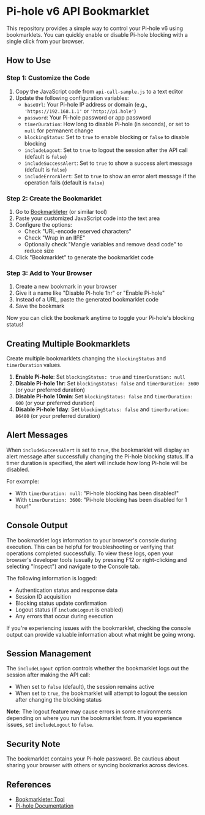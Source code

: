 # Pi-hole v6 API Bookmarklet

This repository provides a simple way to control your Pi-hole v6 using bookmarklets. You can quickly enable or disable Pi-hole blocking with a single click from your browser.

## How to Use

### Step 1: Customize the Code

1. Copy the JavaScript code from `api-call-sample.js` to a text editor
2. Update the following configuration variables:
   - `baseUrl`: Your Pi-hole IP address or domain (e.g., `'https://192.168.1.1'` or `'http://pi.hole'`)
   - `password`: Your Pi-hole password or app password
   - `timerDuration`: How long to disable Pi-hole (in seconds), or set to `null` for permanent change
   - `blockingStatus`: Set to `true` to enable blocking or `false` to disable blocking
   - `includeLogout`: Set to `true` to logout the session after the API call (default is `false`)
   - `includeSuccessAlert`: Set to `true` to show a success alert message (default is `false`)
   - `includeErrorAlert`: Set to `true` to show an error alert message if the operation fails (default is `false`)

### Step 2: Create the Bookmarklet

1. Go to [Bookmarkleter](https://chriszarate.github.io/bookmarkleter/) (or similar tool)
2. Paste your customized JavaScript code into the text area
3. Configure the options:
   - Check "URL-encode reserved characters"
   - Check "Wrap in an IIFE"
   - Optionally check "Mangle variables and remove dead code" to reduce size
4. Click "Bookmarklet" to generate the bookmarklet code

### Step 3: Add to Your Browser

1. Create a new bookmark in your browser
2. Give it a name like "Disable Pi-hole 1hr" or "Enable Pi-hole"
3. Instead of a URL, paste the generated bookmarklet code
4. Save the bookmark

Now you can click the bookmark anytime to toggle your Pi-hole's blocking status!

## Creating Multiple Bookmarklets

Create multiple bookmarklets changing the `blockingStatus` and `timerDuration` values.

1. **Enable Pi-hole**: Set `blockingStatus: true` and `timerDuration: null`
2. **Disable Pi-hole 1hr**: Set `blockingStatus: false` and `timerDuration: 3600` (or your preferred duration)
3. **Disable Pi-hole 10min**: Set `blockingStatus: false` and `timerDuration: 600` (or your preferred duration)
4. **Disable Pi-hole 1day**: Set `blockingStatus: false` and `timerDuration: 86400` (or your preferred duration)

## Alert Messages

When `includeSuccessAlert` is set to `true`, the bookmarklet will display an alert message after successfully changing the Pi-hole blocking status. If a timer duration is specified, the alert will include how long Pi-hole will be disabled.

For example:
- With `timerDuration: null`: "Pi-hole blocking has been disabled!"
- With `timerDuration: 3600`: "Pi-hole blocking has been disabled for 1 hour!"

## Console Output

The bookmarklet logs information to your browser's console during execution. This can be helpful for troubleshooting or verifying that operations completed successfully. To view these logs, open your browser's developer tools (usually by pressing F12 or right-clicking and selecting "Inspect") and navigate to the Console tab.

The following information is logged:
- Authentication status and response data
- Session ID acquisition
- Blocking status update confirmation
- Logout status (if `includeLogout` is enabled)
- Any errors that occur during execution

If you're experiencing issues with the bookmarklet, checking the console output can provide valuable information about what might be going wrong.

## Session Management

The `includeLogout` option controls whether the bookmarklet logs out the session after making the API call:

- When set to `false` (default), the session remains active
- When set to `true`, the bookmarklet will attempt to logout the session after changing the blocking status

**Note:** The logout feature may cause errors in some environments depending on where you run the bookmarklet from. If you experience issues, set `includeLogout` to `false`.

## Security Note

The bookmarklet contains your Pi-hole password. Be cautious about sharing your browser with others or syncing bookmarks across devices.

## References

- [Bookmarkleter Tool](https://chriszarate.github.io/bookmarkleter/)
- [Pi-hole Documentation](https://docs.pi-hole.net/)